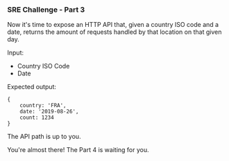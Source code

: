 ### SRE Challenge - Part 3
 
Now it's time to expose an HTTP API that, given a country ISO code and a date, returns the amount of requests handled by that location on that given day.

Input:
* Country ISO Code
* Date

Expected output:

```
{
    country: 'FRA',
    date: '2019-08-26',
    count: 1234
}
```

The API path is up to you.

You're almost there! The Part 4 is waiting for you.